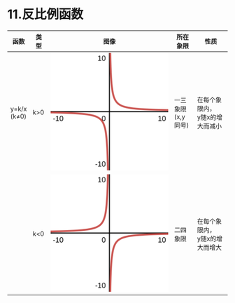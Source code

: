 # 11.反比例函数




| 函数 | 类型 | 图像 | 所在象限 | 性质 |
| -    |  -  |  -   |  -------   |  -   |
| y=k/x<br>(k≠0) | k>0 | ![test](pics/y1x.svg) | 一三象限<br>(x,y同号) | 在每个象限内，<br>y随x的增大而减小 |
| | k<0 |  ![test](pics/y-1x.svg) | 二四象限 | 在每个象限内，<br>y随x的增大而增大 |